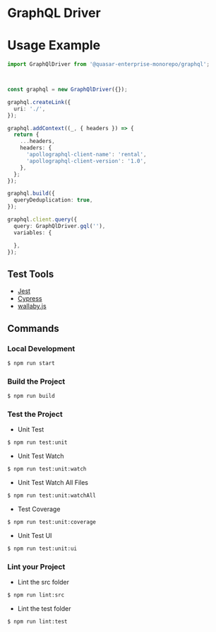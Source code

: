 # GraphQL Driver

# Usage Example

```typescript
import GraphQlDriver from '@quasar-enterprise-monorepo/graphql';



const graphql = new GraphQlDriver({});

graphql.createLink({
  uri: './',
});

graphql.addContext((_, { headers }) => {
  return {
    ...headers,
    headers: {
      'apollographql-client-name': 'rental',
      'apollographql-client-version': '1.0',
    },
  };
});

graphql.build({
  queryDeduplication: true,
});

graphql.client.query({
  query: GraphQlDriver.gql(''),
  variables: {

  },
});

```

## Test Tools

- [Jest](https://jestjs.io/)
- [Cypress](https://www.cypress.io/)
- [wallaby.js](https://wallabyjs.com/)

## Commands

### Local Development
```bash
$ npm run start
```

### Build the Project
```bash
$ npm run build
```

### Test the Project
- Unit Test
```bash
$ npm run test:unit
```

- Unit Test Watch
```bash
$ npm run test:unit:watch
```

- Unit Test Watch All Files
```bash
$ npm run test:unit:watchAll
```

- Test Coverage
```bash
$ npm run test:unit:coverage
```

- Unit Test UI
```bash
$ npm run test:unit:ui
```

### Lint your Project
- Lint the src folder
```bash
$ npm run lint:src
```
- Lint the test folder
```bash
$ npm run lint:test
```
